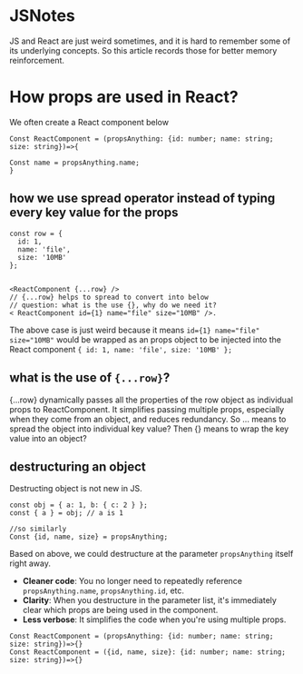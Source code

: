 # JSNotes

JS and React are just weird sometimes, and it is hard to remember some of its underlying concepts. So this article records those for better memory reinforcement.

# How props are used in React?

We often create a React component below

```
Const ReactComponent = (propsAnything: {id: number; name: string; size: string})=>{

Const name = propsAnything.name;
}
```


## how we use spread operator instead of typing every key value for the props
```
const row = {
  id: 1,
  name: 'file',
  size: '10MB'
};


<ReactComponent {...row} />
// {...row} helps to spread to convert into below
// question: what is the use {}, why do we need it?
< ReactComponent id={1} name="file" size="10MB" />.
```
The above case is just weird because it means `id={1} name="file" size="10MB"` would be wrapped as an props object to be injected into the React component `{
  id: 1,
  name: 'file',
  size: '10MB'
};`

## what is the use of `{...row}`?
{...row} dynamically passes all the properties of the row object as individual props to ReactComponent.
It simplifies passing multiple props, especially when they come from an object, and reduces redundancy.
So ... means to spread the object into individual key value?
Then {} means to wrap the key value into an object?

## destructuring an object
Destructing object is not new in JS.
```
const obj = { a: 1, b: { c: 2 } };
const { a } = obj; // a is 1

//so similarly
Const {id, name, size} = propsAnything;
```

Based on above, we could destructure at the parameter `propsAnything` itself right away.
- **Cleaner code**: You no longer need to repeatedly reference `propsAnything.name`, `propsAnything.id`, etc.
- **Clarity**: When you destructure in the parameter list, it's immediately clear which props are being used in the component.
- **Less verbose**: It simplifies the code when you're using multiple props.
```
Const ReactComponent = (propsAnything: {id: number; name: string; size: string})=>{}
Const ReactComponent = ({id, name, size}: {id: number; name: string; size: string})=>{}
```
